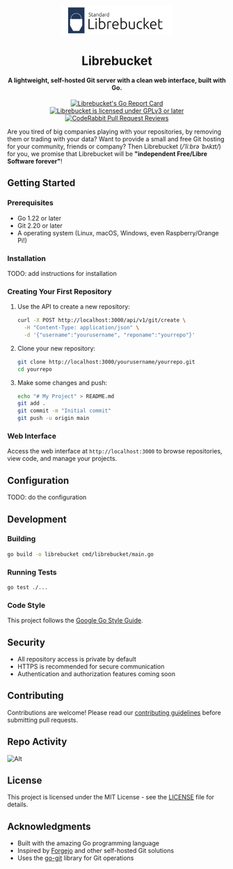 <!-- TEXT_SECTION:header:START -->
<p align="center">
   <img width="256" src="./docs/images/new-librebucket-logo-with-bg.svg" alt="Librebucket Logo">
</p>
<h1 align="center">
   Librebucket
</h1>
<h4 align="center">
   A lightweight, self-hosted Git server with a clean web interface, built with Go.
</h4>
<p align="center">
   <a href="https://goreportcard.com/report/github.com/standard-group/librebucket">
      <img src="https://goreportcard.com/badge/github.com/standard-group/librebucket" alt="Librebucket's Go Report Card">
   </a>
   <a href="https://opensource.org/license/gpl-3-0">
      <img src="https://img.shields.io/badge/License-GPLv3-yellow.svg" alt="Librebucket is licensed under GPLv3 or later">
   </a>
   <a href="https://coderabbit.ai">
      <img src="https://img.shields.io/coderabbit/prs/github/standard-group/librebucket?utm_source=oss&utm_medium=github&utm_campaign=standard-group%2Flibrebucket&labelColor=171717&color=FF570A&link=https%3A%2F%2Fcoderabbit.ai&label=CodeRabbit+Reviews" alt="CodeRabbit Pull Request Reviews">
   </a>
</p>
<!-- TEXT_SECTION:header:END -->

Are you tired of big companies playing with your repositories, by removing them or trading with your data? Want to provide a small and free Git hosting for your community, friends or company? Then Librebucket (_/ˈliːbrə ˈbʌkɪt/_) for you, we promise that Librebucket will be **"independent Free/Libre Software forever"**!

## Getting Started

### Prerequisites

- Go 1.22 or later
- Git 2.20 or later
- A operating system (Linux, macOS, Windows, even Raspberry/Orange Pi!)

### Installation

TODO: add instructions for installation

### Creating Your First Repository

1. Use the API to create a new repository:

   ```bash
   curl -X POST http://localhost:3000/api/v1/git/create \
     -H "Content-Type: application/json" \
     -d '{"username":"yourusername", "reponame":"yourrepo"}'
   ```

2. Clone your new repository:

   ```bash
   git clone http://localhost:3000/yourusername/yourrepo.git
   cd yourrepo
   ```

3. Make some changes and push:

   ```bash
   echo "# My Project" > README.md
   git add .
   git commit -m "Initial commit"
   git push -u origin main
   ```

### Web Interface

Access the web interface at `http://localhost:3000` to browse repositories, view code, and manage your projects.

## Configuration

TODO: do the configuration

## Development

### Building

```bash
go build -o librebucket cmd/librebucket/main.go
```

### Running Tests

```bash
go test ./...
```

### Code Style

This project follows the [Google Go Style Guide](https://google.github.io/styleguide/go/).

## Security

- All repository access is private by default
- HTTPS is recommended for secure communication
- Authentication and authorization features coming soon

## Contributing

Contributions are welcome! Please read our [contributing guidelines](CONTRIBUTING.md) before submitting pull requests.

## Repo Activity

![Alt](https://repobeats.axiom.co/api/embed/8fb7eb654c3100485ab3adef9d5bd7e543568d94.svg "Repobeats analytics image")

## License

This project is licensed under the MIT License - see the [LICENSE](LICENSE) file for details.

## Acknowledgments

- Built with the amazing Go programming language
- Inspired by [Forgejo](https://codeberg.org/forgejo/forgejo) and other self-hosted Git solutions
- Uses the [go-git](https://github.com/go-git/go-git) library for Git operations
